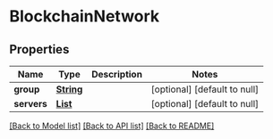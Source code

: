 # BlockchainNetwork
## Properties

Name | Type | Description | Notes
------------ | ------------- | ------------- | -------------
**group** | [**String**](string.md) |  | [optional] [default to null]
**servers** | [**List**](BlockchainNetworkServerStatus.md) |  | [optional] [default to null]

[[Back to Model list]](../README.md#documentation-for-models) [[Back to API list]](../README.md#documentation-for-api-endpoints) [[Back to README]](../README.md)

